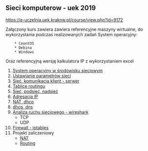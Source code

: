 Sieci komputerow - uek 2019
---------------------------

https://e-uczelnia.uek.krakow.pl/course/view.php?id=9172

Załączony kurs zawiera zawiera referencyjne maszyny wirtualne, do wykorzystania podczas realizowanych zadań
    System operacyjny:

        * CeontOS
        * Debina
        * Windows

Oraz referencyjną wersję kalkulatora IP z wykorzystaniem excel

1. [System operacyjny w środowisku sieciowym](cwiczenia-1/system-operacyjny.md)
2. [Ustawianie parametrów sieci](cwiczenia-2/network-properties.md)
3. [Sieć, komunikacja klient - serwer](cwiczenia-3/ip-command.md)
4. [Tablice routingu](cwiczenia-4/ip-route.md)
5. [Sieć, podsieć, nadsieć](cwiczenia-5/ip-podsiec-nadsiec.md)
6. [Adresacja IP](cwiczenia-6/adresacja.md)
7. [NAT, dhcp](cwiczenia-7/nat-dhcp.md)
8. [dhcp, dns](cwiczenia-9/dhcp-dns.md)
9. [Analiza ruchu sieciowego - wireshark](cwiczenia-10/wireshark.md)
    * TCP
    * UDP
10. [Firewall - iptables](cwiczenia-11/firewall.md)
11. Projekt zaliczeniowy
    * [NAT](cwiczenia-8-exam/zadanie.md)
    * [Routing](cwiczenia-12-exam/zadanie.md)